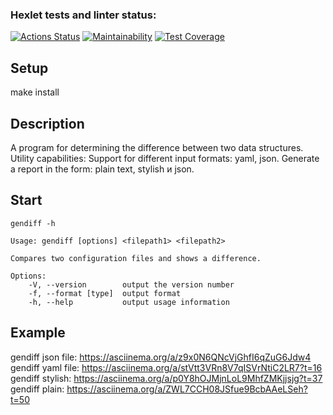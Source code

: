 ### Hexlet tests and linter status:
[![Actions Status](https://github.com/Oxana-Sorokina/frontend-project-46/actions/workflows/hexlet-check.yml/badge.svg)](https://github.com/Oxana-Sorokina/frontend-project-46/actions)
[![Maintainability](https://api.codeclimate.com/v1/badges/80458634db7d39858805/maintainability)](https://codeclimate.com/github/Oxana-Sorokina/frontend-project-46/maintainability)
[![Test Coverage](https://api.codeclimate.com/v1/badges/80458634db7d39858805/test_coverage)](https://codeclimate.com/github/Oxana-Sorokina/frontend-project-46/test_coverage)


## **Setup** 
make install

## **Description**
A program for determining the difference between two data structures.
Utility capabilities:
Support for different input formats: yaml, json.
Generate a report in the form: plain text, stylish и json.

## **Start** 
```
gendiff -h

Usage: gendiff [options] <filepath1> <filepath2>

Compares two configuration files and shows a difference.

Options:
    -V, --version        output the version number
    -f, --format [type]  output format
    -h, --help           output usage information
```

## **Example**
gendiff json file: https://asciinema.org/a/z9x0N6QNcVjGhfI6qZuG6Jdw4
gendiff yaml file: https://asciinema.org/a/stVtt3VRn8V7qISVrNtiC2LR7?t=16
gendiff stylish: https://asciinema.org/a/p0Y8hOJMjnLoL9MhfZMKjjsjg?t=37
gendiff plain: https://asciinema.org/a/ZWL7CCH08JSfue9BcbAAeLSeh?t=50
